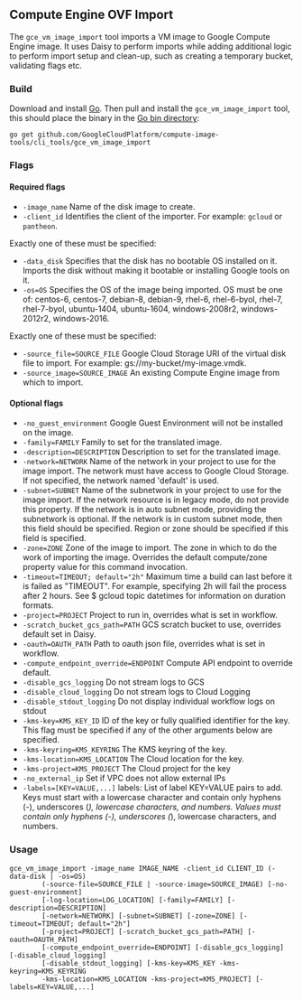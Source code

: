 ## Compute Engine OVF Import

The `gce_vm_image_import` tool imports a VM image to Google Compute Engine
image. It uses Daisy to perform imports while adding additional logic to perform
import setup and clean-up, such as creating a temporary bucket, validating
flags etc.  

### Build
Download and install [Go](https://golang.org/doc/install). Then pull and 
install the `gce_vm_image_import` tool, this should place the binary in the 
[Go bin directory](https://golang.org/doc/code.html#GOPATH):

```
go get github.com/GoogleCloudPlatform/compute-image-tools/cli_tools/gce_vm_image_import
```

### Flags

#### Required flags
+ `-image_name` Name of the disk image to create.
+ `-client_id` Identifies the client of the importer. For example: `gcloud` or
  `pantheon`.
  
Exactly one of these must be specified:
+ `-data_disk` Specifies that the disk has no bootable OS installed on it. 
   Imports the disk without making it bootable or installing Google tools on it.   
+ `-os=OS` Specifies the OS of the image being imported. 
  OS must be one of: centos-6, centos-7, debian-8, debian-9, rhel-6, 
  rhel-6-byol, rhel-7, rhel-7-byol, ubuntu-1404, ubuntu-1604, windows-2008r2, 
  windows-2012r2, windows-2016.
  
Exactly one of these must be specified:
+ `-source_file=SOURCE_FILE` Google Cloud Storage URI of the virtual disk file
  to import. For example: gs://my-bucket/my-image.vmdk.
+ `-source_image=SOURCE_IMAGE` An existing Compute Engine image from which to 
  import.

#### Optional flags  
+ `-no_guest_environment` Google Guest Environment will not be installed on the image.
+ `-family=FAMILY` Family to set for the translated image.
+ `-description=DESCRIPTION` Description to set for the translated image.
+ `-network=NETWORK` Name of the network in your project to use for the image import. The network 
  must have access to Google Cloud Storage. If not specified, the  network named 'default' is used.
+ `-subnet=SUBNET` Name of the subnetwork in your project to use for the image import. If the 
  network resource is in legacy mode, do not provide this property. If the network is in auto subnet 
  mode, providing the subnetwork is optional. If the network is in custom subnet mode, then this 
  field should be specified. Region or zone should be specified if this field is specified.
+ `-zone=ZONE` Zone of the image to import. The zone in which to do the work of
  importing the image. Overrides the default compute/zone property value for
  this command invocation.  
+ `-timeout=TIMEOUT; default="2h"` Maximum time a build can last before it is
  failed as "TIMEOUT". For example, specifying 2h will fail the process after 
  2 hours. See $ gcloud topic datetimes for information on duration formats.
+ `-project=PROJECT` Project to run in, overrides what is set in workflow.
+ `-scratch_bucket_gcs_path=PATH` GCS scratch bucket to use, overrides default set in Daisy.
+ `-oauth=OAUTH_PATH` Path to oauth json file, overrides what is set in workflow.
+ `-compute_endpoint_override=ENDPOINT` Compute API endpoint to override default.
+ `-disable_gcs_logging` Do not stream logs to GCS
+ `-disable_cloud_logging` Do not stream logs to Cloud Logging
+ `-disable_stdout_logging` Do not display individual workflow logs on stdout
+ `-kms-key=KMS_KEY_ID` ID of the key or fully qualified identifier for the key. This flag
  must be specified if any of the other arguments below are specified.
+ `-kms-keyring=KMS_KEYRING` The KMS keyring of the key.
+ `-kms-location=KMS_LOCATION` The Cloud location for the key.
+ `-kms-project=KMS_PROJECT` The Cloud project for the key
+ `-no_external_ip` Set if VPC does not allow external IPs
+ `-labels=[KEY=VALUE,...]` labels: List of label KEY=VALUE pairs to add. Keys must start with a
  lowercase character and contain only hyphens (-), underscores (_), lowercase characters, and 
  numbers. Values must contain only hyphens (-), underscores (_), lowercase characters, and numbers.
  
### Usage

```
gce_vm_image_import -image_name IMAGE_NAME -client_id CLIENT_ID (-data-disk | -os=OS)
        (-source-file=SOURCE_FILE | -source-image=SOURCE_IMAGE) [-no-guest-environment] 
        [-log-location=LOG_LOCATION] [-family=FAMILY] [-description=DESCRIPTION]
        [-network=NETWORK] [-subnet=SUBNET] [-zone=ZONE] [-timeout=TIMEOUT; default="2h"]
        [-project=PROJECT] [-scratch_bucket_gcs_path=PATH] [-oauth=OAUTH_PATH]
        [-compute_endpoint_override=ENDPOINT] [-disable_gcs_logging] [-disable_cloud_logging]
        [-disable_stdout_logging] [-kms-key=KMS_KEY -kms-keyring=KMS_KEYRING
        -kms-location=KMS_LOCATION -kms-project=KMS_PROJECT] [-labels=KEY=VALUE,...]
```
